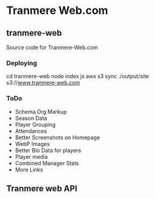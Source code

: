 # Tranmere Web.com

## tranmere-web
Source code for Tranmere-Web.com

### Deploying

cd tranmere-web
node index.js
aws s3 sync ./output/site s3://www.tranmere-web.com


### ToDo

  * Schema.Org Markup
  * Season Data
  * Player Grouping
  * Attendances
  * Better Screenshots on Homepage
  * WebP Images
  * Better Bio Data for players
  * Player media
  * Combined Manager Stats
  * More Links
  
  
## Tranmere web API

###  
  

